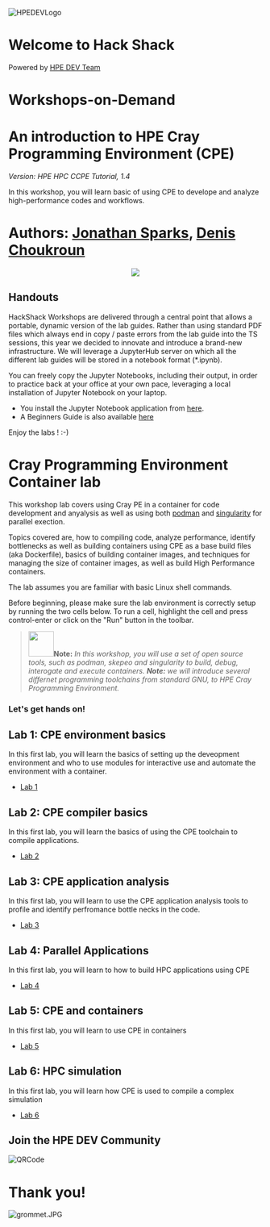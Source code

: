 ![HPEDEVLogo](Pictures/hpe-dev-logo.png)

# Welcome to Hack Shack
Powered by [HPE DEV Team](https://hpedev.io)

# Workshops-on-Demand

# An introduction to HPE Cray Programming Environment (CPE)

*Version: HPE HPC CCPE Tutorial, 1.4*

In this workshop, you will learn basic of using CPE to develope and analyze high-performance codes and workflows.  

# Authors: [Jonathan Sparks](mailto:jonathan.sparks@hpe.com), [Denis Choukroun](mailto:denis.choukroun@hpe.com)

<p align="center">
  <img src="Pictures/hackshackdisco.png">
  
</p>

## Handouts
HackShack Workshops are delivered through a central point that allows a portable, dynamic version of the lab guides. Rather than using standard PDF files which always end in copy / paste errors from the lab guide into the TS sessions, this year we decided to innovate and introduce a brand-new infrastructure. We will leverage a JupyterHub server on which all the different lab guides will be stored in a notebook format (*.ipynb).

You can freely copy the Jupyter Notebooks, including their output, in order to practice back at your office at your own pace, leveraging a local installation of Jupyter Notebook on your laptop.
- You install the Jupyter Notebook application from [here](https://jupyter.org/install). 
- A Beginners Guide is also available [here](https://jupyter-notebook-beginner-guide.readthedocs.io/en/latest/what_is_jupyter.html)


Enjoy the labs ! :-)


# Cray Programming Environment Container lab

This workshop lab covers using Cray PE in a container for code development and anyalysis as well as using both [podman](https://podman.io/) and [singularity](https://sylabs.io/) for parallel exection.

Topics covered are, how to compiling code, analyze performance, identify bottlenecks as well as building containers using CPE as a base build files (aka Dockerfile), basics of building container images, and techniques for managing the size of container images, as well as build High Performance containers.

The lab assumes you are familiar with basic Linux shell commands.

Before beginning, please make sure the lab environment is correctly setup by running the two cells below. To run a cell, highlight the cell and press control-enter or click on the "Run" button in the toolbar.


><img src="Pictures/einstein.png" width="50" height="50" />**Note:** _In this workshop, you will use a set of open source tools, such as podman, skepeo and singularity to build, debug, interogate and execute containers. 
**Note:** we will introduce several differnet programming toolchains from standard GNU, to HPE Cray Programming Environment._ 


### **Let's get hands on!**

## Lab 1: CPE environment basics
In this first lab, you will learn the basics of setting up the deveopment environment and who to use modules for interactive use and automate the environment with a container.

* [Lab 1](1-WKSHP-Environment-Basics.ipynb)

## Lab 2: CPE compiler basics
In this first lab, you will learn the basics of using the CPE toolchain to compile applications.

* [Lab 2](2-WKSHP-Application-Builds.ipynb)

## Lab 3: CPE application analysis
In this first lab, you will learn to use the CPE application analysis tools to profile and identify perfromance bottle necks in the code.

* [Lab 3](3-WKSHP-Application-Analysis.ipynb)


## Lab 4: Parallel Applications
In this first lab, you will learn to how to build HPC applications using CPE

* [Lab 4](4-WKSHP-Parallel-Applications.ipynb)

## Lab 5: CPE and containers 
In this first lab, you will learn to use CPE in containers

* [Lab 5](5-WKSHP-CPE-Container.ipynb)

## Lab 6: HPC simulation
In this first lab, you will learn how CPE is used to compile a complex simulation

* [Lab 6](6-WKSHP-Complete-Simulation-Leslie3d.ipynb)


## Join the HPE DEV Community
![QRCode](Pictures/QRCode-HPEDEV.png)

# Thank you!
![grommet.JPG](Pictures/grommet.jpg)


```python

```
